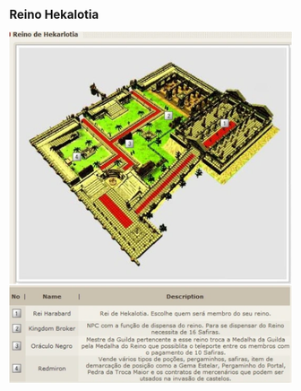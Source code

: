 ## Reino Hekalotia

<p align="center">
<img src="./files/mapa-hekalotia.webp" />
<img src="./files/hekalotia-numeracao.webp" />
</p> 